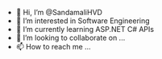 - 👋 Hi, I’m @SandamaliHVD
- 👀 I’m interested in Software Engineering
- 🌱 I’m currently learning ASP.NET C# APIs
- 💞️ I’m looking to collaborate on ...
- 📫 How to reach me ...

<!---
SandamaliHVD/SandamaliHVD is a ✨ special ✨ repository because its `README.md` (this file) appears on your GitHub profile.
You can click the Preview link to take a look at your changes.
--->
